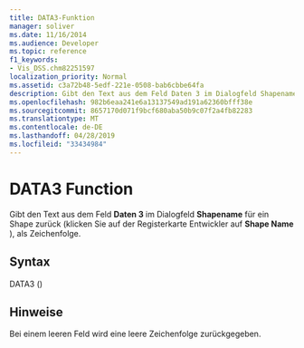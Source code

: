 ```yaml
---
title: DATA3-Funktion
manager: soliver
ms.date: 11/16/2014
ms.audience: Developer
ms.topic: reference
f1_keywords:
- Vis_DSS.chm82251597
localization_priority: Normal
ms.assetid: c3a72b48-5edf-221e-0508-bab6cbbe64fa
description: Gibt den Text aus dem Feld Daten 3 im Dialogfeld Shapename für ein Shape zurück (klicken Sie auf der Registerkarte Entwickler auf Shape Name ), als Zeichenfolge.
ms.openlocfilehash: 982b6eaa241e6a13137549ad191a62360bfff38e
ms.sourcegitcommit: 8657170d071f9bcf680aba50b9c07f2a4fb82283
ms.translationtype: MT
ms.contentlocale: de-DE
ms.lasthandoff: 04/28/2019
ms.locfileid: "33434984"
---
```

# <a name="data3-function"></a>DATA3 Function

Gibt den Text aus dem Feld **Daten 3** im Dialogfeld  **Shapename** für ein Shape zurück (klicken Sie auf der Registerkarte Entwickler auf **Shape Name** ), als Zeichenfolge. 
  
## <a name="syntax"></a>Syntax

DATA3 ()
  
## <a name="remarks"></a>Hinweise

Bei einem leeren Feld wird eine leere Zeichenfolge zurückgegeben. 
  

